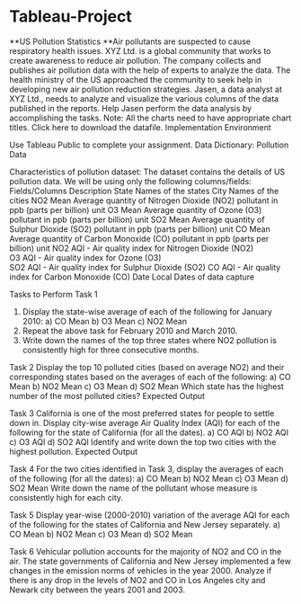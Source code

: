 # Tableau-Project
**US Pollution Statistics
**Air pollutants are suspected to cause respiratory health issues. XYZ Ltd. is a global community that works to create awareness to reduce air pollution. The company collects and publishes air pollution data with the help of experts to analyze the data.
The health ministry of the US approached the community to seek help in developing new air pollution reduction strategies.
Jasen, a data analyst at XYZ Ltd., needs to analyze and visualize the various columns of the data published in the reports. Help Jasen perform the data analysis by accomplishing the tasks. Note: All the charts need to have appropriate chart titles.
Click here to download the datafile.
Implementation Environment

Use Tableau Public to complete your assignment. Data Dictionary: Pollution Data

Characteristics of pollution dataset:
The dataset contains the details of US pollution data. We will be using only the following columns/fields:
Fields/Columns	Description
State	Names of the states
City	Names of the cities
NO2 Mean	Average quantity of Nitrogen Dioxide (NO2) pollutant in ppb (parts per billion) unit
O3 Mean	Average quantity of Ozone (O3) pollutant in ppb (parts per billion) unit
SO2 Mean	Average quantity of Sulphur Dioxide (SO2) pollutant in ppb (parts per billion) unit
CO Mean	Average quantity of Carbon Monoxide (CO) pollutant in ppb
(parts per billion) unit
NO2 AQI	-	Air quality index for Nitrogen Dioxide (NO2)	
O3 AQI - Air quality index for Ozone (O3)	
SO2 AQI	-	Air quality index for Sulphur Dioxide (SO2)	
CO AQI - Air quality index for Carbon Monoxide (CO)	
Date Local		Dates of data capture	

Tasks to Perform
Task 1
1.	Display the state-wise average of each of the following for January 2010:
a)	CO Mean
b)	O3 Mean
c)	NO2 Mean
2.	Repeat the above task for February 2010 and March 2010.
3.	Write down the names of the top three states where NO2 pollution is consistently high for three consecutive months.
 
Task 2
Display the top 10 polluted cities (based on average NO2) and their corresponding states based on the averages of each of the following:
a)	CO Mean
b)	NO2 Mean
c)	O3 Mean
d)	SO2 Mean
Which state has the highest number of the most polluted cities?
Expected Output
 
Task 3
California is one of the most preferred states for people to settle down in. Display city-wise average Air Quality Index (AQI) for each of the following for the state of California (for all the dates).
a)	CO AQI
b)	NO2 AQI
c)	O3 AQI
d)	SO2 AQI
Identify and write down the top two cities with the highest pollution.
Expected Output
 
Task 4
For the two cities identified in Task 3, display the averages of each of the following (for all the dates):
a)	CO Mean
b)	NO2 Mean
c)	O3 Mean
d)	SO2 Mean
Write down the name of the pollutant whose measure is consistently high for each city.
 
Task 5
Display year-wise (2000-2010) variation of the average AQI for each of the following for the states of California and New Jersey separately.
a)	CO Mean
b)	NO2 Mean
c)	O3 Mean
d)	SO2 Mean
 
Task 6
Vehicular pollution accounts for the majority of NO2 and CO in the air. The state governments of
California and New Jersey implemented a few changes in the emission norms of vehicles in the year 2000. Analyze if there is any drop in the levels of NO2 and CO in Los Angeles city and Newark city between the years 2001 and 2003.
